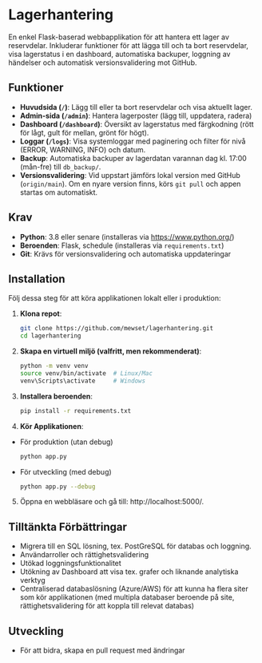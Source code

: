 # Lagerhantering

En enkel Flask-baserad webbapplikation för att hantera ett lager av reservdelar. Inkluderar funktioner för att lägga till och ta bort reservdelar, visa lagerstatus i en dashboard, automatiska backuper, loggning av händelser och automatisk versionsvalidering mot GitHub.

## Funktioner
- **Huvudsida (`/`)**: Lägg till eller ta bort reservdelar och visa aktuellt lager.
- **Admin-sida (`/admin`)**: Hantera lagerposter (lägg till, uppdatera, radera)
- **Dashboard (`/dashboard`)**: Översikt av lagerstatus med färgkodning (rött för lågt, gult för mellan, grönt för högt).
- **Loggar (`/logs`)**: Visa systemloggar med paginering och filter för nivå (ERROR, WARNING, INFO) och datum.
- **Backup**: Automatiska backuper av lagerdatan varannan dag kl. 17:00 (mån-fre) till `db_backup/`.
- **Versionsvalidering**: Vid uppstart jämförs lokal version med GitHub (`origin/main`). Om en nyare version finns, körs `git pull` och appen startas om automatiskt.

## Krav
- **Python**: 3.8 eller senare (installeras via https://www.python.org/)
- **Beroenden**: Flask, schedule (installeras via `requirements.txt`)
- **Git**: Krävs för versionsvalidering och automatiska uppdateringar

## Installation
Följ dessa steg för att köra applikationen lokalt eller i produktion:

1. **Klona repot**:
   ```bash
   git clone https://github.com/mewset/lagerhantering.git
   cd lagerhantering

2. **Skapa en virtuell miljö (valfritt, men rekommenderat)**:
    ```bash
    python -m venv venv
    source venv/bin/activate  # Linux/Mac
    venv\Scripts\activate     # Windows

3. **Installera beroenden**:
    ```bash
    pip install -r requirements.txt

4. **Kör Applikationen**:
- För produktion (utan debug)
    ```bash
    python app.py
- För utveckling (med debug)
    ```bash
    python app.py --debug


5. Öppna en webbläsare och gå till: http://localhost:5000/.

## Tilltänkta Förbättringar
- Migrera till en SQL lösning, tex. PostGreSQL för databas och loggning.
- Användarroller och rättighetsvalidering
- Utökad loggningsfunktionalitet
- Utökning av Dashboard att visa tex. grafer och liknande analytiska verktyg
- Centraliserad databaslösning (Azure/AWS) för att kunna ha flera siter som kör applikationen (med multipla databaser beroende på site, rättighetsvalidering för att koppla till relevat databas)

## Utveckling
- För att bidra, skapa en pull request med ändringar




 

   